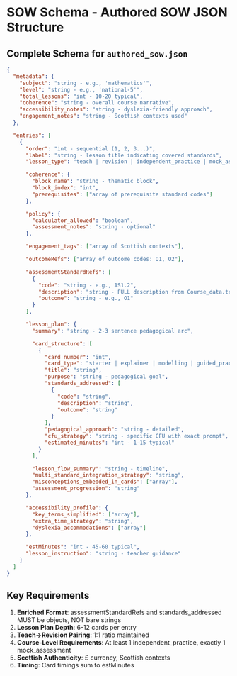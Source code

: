# SOW Schema - Authored SOW JSON Structure

## Complete Schema for `authored_sow.json`

```json
{
  "metadata": {
    "subject": "string - e.g., 'mathematics'",
    "level": "string - e.g., 'national-5'",
    "total_lessons": "int - 10-20 typical",
    "coherence": "string - overall course narrative",
    "accessibility_notes": "string - dyslexia-friendly approach",
    "engagement_notes": "string - Scottish contexts used"
  },

  "entries": [
    {
      "order": "int - sequential (1, 2, 3...)",
      "label": "string - lesson title indicating covered standards",
      "lesson_type": "teach | revision | independent_practice | mock_assessment",

      "coherence": {
        "block_name": "string - thematic block",
        "block_index": "int",
        "prerequisites": ["array of prerequisite standard codes"]
      },

      "policy": {
        "calculator_allowed": "boolean",
        "assessment_notes": "string - optional"
      },

      "engagement_tags": ["array of Scottish contexts"],

      "outcomeRefs": ["array of outcome codes: O1, O2"],

      "assessmentStandardRefs": [
        {
          "code": "string - e.g., AS1.2",
          "description": "string - FULL description from Course_data.txt",
          "outcome": "string - e.g., O1"
        }
      ],

      "lesson_plan": {
        "summary": "string - 2-3 sentence pedagogical arc",

        "card_structure": [
          {
            "card_number": "int",
            "card_type": "starter | explainer | modelling | guided_practice | independent_practice | exit_ticket",
            "title": "string",
            "purpose": "string - pedagogical goal",
            "standards_addressed": [
              {
                "code": "string",
                "description": "string",
                "outcome": "string"
              }
            ],
            "pedagogical_approach": "string - detailed",
            "cfu_strategy": "string - specific CFU with exact prompt",
            "estimated_minutes": "int - 1-15 typical"
          }
        ],

        "lesson_flow_summary": "string - timeline",
        "multi_standard_integration_strategy": "string",
        "misconceptions_embedded_in_cards": ["array"],
        "assessment_progression": "string"
      },

      "accessibility_profile": {
        "key_terms_simplified": ["array"],
        "extra_time_strategy": "string",
        "dyslexia_accommodations": ["array"]
      },

      "estMinutes": "int - 45-60 typical",
      "lesson_instruction": "string - teacher guidance"
    }
  ]
}
```

## Key Requirements

1. **Enriched Format**: assessmentStandardRefs and standards_addressed MUST be objects, NOT bare strings
2. **Lesson Plan Depth**: 6-12 cards per entry
3. **Teach→Revision Pairing**: 1:1 ratio maintained
4. **Course-Level Requirements**: At least 1 independent_practice, exactly 1 mock_assessment
5. **Scottish Authenticity**: £ currency, Scottish contexts
6. **Timing**: Card timings sum to estMinutes

